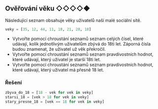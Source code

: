 ## Ověřování věku ◇◇◇◇◆

Následující seznam obsahuje věky uživatelů naší malé sociální sítě.

```python
veky = [35, 12, 44, 11, 18, 21, 28, 18]
```

- Vytvořte pomocí chroustání seznamů seznam celých čísel, které udávají, kolik jednotlivým uživatelům zbývá do 18ti let.
  Záporná čísla budou znamenat, že uživatel už věk překročil.
- Vytvořte pomocí chroustání seznamů seznam pravdivostních hodnot, které udávají, který uživatel je starší 18ti let.
- Vytvořte pomocí chroustání seznamů seznam pravdivostních hodnot, které udávají, který uživatel má přesně 18 let.

### Řešení

```python
zbyva_do_18 = [18 - vek for vek in veky]
starsi_18 = [vek > 18 for vek in veky]
stary_presne_18 = [vek == 18 for vek in veky]
```